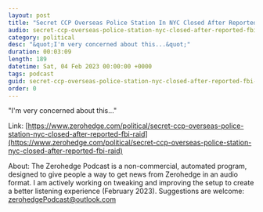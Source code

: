 ```yaml
---
layout: post
title: "Secret CCP Overseas Police Station In NYC Closed After Reported FBI Raid"
audio: secret-ccp-overseas-police-station-nyc-closed-after-reported-fbi-raid-3
category: political
desc: "&quot;I'm very concerned about this...&quot;"
duration: 00:03:09
length: 189
datetime: Sat, 04 Feb 2023 00:00:00 +0000
tags: podcast
guid: secret-ccp-overseas-police-station-nyc-closed-after-reported-fbi-raid-0
order: 0
---
```

&quot;I'm very concerned about this...&quot;

Link: [https://www.zerohedge.com/political/secret-ccp-overseas-police-station-nyc-closed-after-reported-fbi-raid](https://www.zerohedge.com/political/secret-ccp-overseas-police-station-nyc-closed-after-reported-fbi-raid)

About: The Zerohedge Podcast is a non-commercial, automated program, designed to give people a way to get news from Zerohedge in an audio format.  I am actively working on tweaking and improving the setup to create a better listening experience (February 2023).  Suggestions are welcome: [zerohedgePodcast@outlook.com](mailto:zerohedgePodcast@outlook.com)